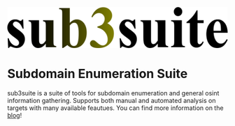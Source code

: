 <img src="gui/res/icons/sub3suite.png" width=600/>

# Subdomain Enumeration Suite
sub3suite is a suite of tools for subdomain enumeration and general osint information gathering. Supports both
manual and automated analysis on targets with many available feautues. You can find more information on the [blog](https://3nock.github.io)!
